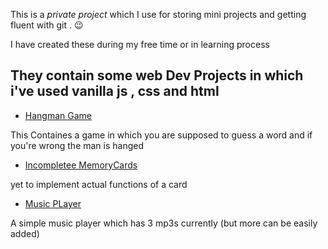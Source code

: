 This is a *private project* which I use for storing mini projects and getting fluent with git . 😉  

I have created these  during my free time or in learning process 

<H2>They contain some web Dev Projects in which i've used vanilla js , css and html </h2>

- [Hangman Game](./hangman)

This Containes a game in which you are supposed to guess a word and if you're wrong the man is hanged 

- [Incompletee MemoryCards](./memoryCards/)

yet to implement actual functions of a card

- [Music PLayer](https://github.com/ankur2753/CD/tree/master/music%20player)

A simple music player which has 3 mp3s currently (but more can be easily added)
